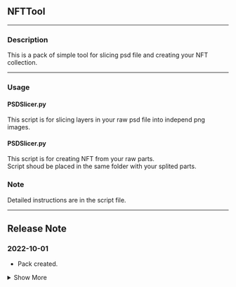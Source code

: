 ## NFTTool
  
---
  
### Description
This is a pack of simple tool for slicing psd file and creating your NFT collection.  
  
---
  
### Usage
  
#### PSDSlicer.py  
This script is for slicing layers in your raw psd file into independ png images.  
  
#### PSDSlicer.py  
This script is for creating NFT from your raw parts.  
Script shoud be placed in the same folder with your splited parts.  
  
### Note  
Detailed instructions are in the script file.  
  
---
  
## Release Note
  
### 2022-10-01
- Pack created.

<details>
<summary>Show More</summary>
<p>

#### None

</p>
</details> 
